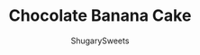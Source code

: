 ---
layout: ../../layouts/MarkdownPostLayout.astro
title: Chocolate Banana Cake
author: ShugarySweets
pubDate: 2019-01-15
description: "Chocolate Banana Cake is the perfect marriage of chocolate and bananas in a delicious 13x9 snack cake! Topped with delicious cream cheese frosting, you&#x27;ll love this easy recipe!"
image_url: https://www.shugarysweets.com/wp-content/uploads/2011/06/chocolate-banana-cake-facebook.jpg
tags: ["Cake","American"]
calories: 152
protein: 2
carbohydrates: 23
fats: 6
fiber: 1
ingredients: ["1/2 cup unsalted butter, softened","1 cup granulated sugar","1 large egg","1 teaspoon vanilla extract","3 medium bananas, mashed (about 2 cups)","1 1/2 cups all-purpose flour","1 teaspoon baking powder","1 teaspoon baking soda","1/2 teaspoon kosher salt","1/2 cup unsweetened baking cocoa","1/2 batch cream cheese frosting (see notes below)","1/4 cup walnuts (optional)"]
serves: 20
time: "35 minutes"
prepTime: "10 minutes"
instructions: ["In mixer, blend butter and sugar until creamy. Add egg and vanilla, beat until combined. Blend in bananas. Add flour, baking powder, baking soda and salt. Add cocoa powder, just until combined, do not overmix.","Spread in bottom of greased 13x9 pan (I use my butter wrapper to grease the pan).","Bake in a 350 degree oven for 25 minutes. Cool completely before frosting."]
nutrition: ["152 calories","23 grams carbohydrates","22 milligrams cholesterol","6 grams fat","1 grams fiber","2 grams protein","3 grams saturated fat","146 milligrams sodium","13 grams sugar","0 grams trans fat","2 grams unsaturated fat"]
---